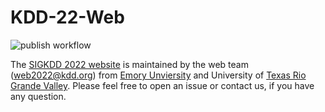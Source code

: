 # KDD-22-Web

![publish workflow](https://github.com/lujiaying/KDD-22-Web/actions/workflows/main.yml/badge.svg)

The [SIGKDD 2022 website](https://kdd.org/kdd2022/) is maintained by the web team (web2022@kdd.org) from [Emory Unviersity](https://www.cs.emory.edu/home/) and University of [Texas Rio Grande Valley](https://www.utrgv.edu/csci/). Please feel free to open an issue or contact us, if you have any question.

